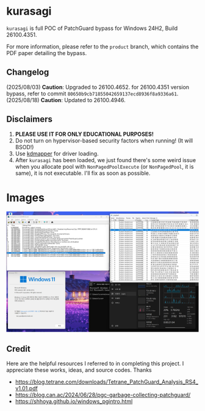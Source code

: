 # kurasagi

`kurasagi` is full POC of PatchGuard bypass for Windows 24H2, Build 26100.4351.

For more information, please refer to the `product` branch, which contains the PDF paper detailing the bypass.

## Changelog

(2025/08/03) **Caution**: Upgraded to 26100.4652. for 26100.4351 version bypass, refer to commit `80650b9cb71855042659137ecd8936f8a9336a61`.
(2025/08/18) **Caution**: Updated to 26100.4946.

## Disclaimers

1. **PLEASE USE IT FOR ONLY EDUCATIONAL PURPOSES!**
2. Do not turn on hypervisor-based security factors when running! (It will BSOD!)
3. Use [kdmapper](https://github.com/TheCruZ/kdmapper) for driver loading.
4. After `kurasagi` has been loaded, we just found there's some weird issue when you allocate pool with `NonPagedPoolExecute` (or `NonPagedPool`, it is same), it is not executable. I'll fix as soon as possible.

# Images

![proof](assets/proof.png)

## Credit
Here are the helpful resources I referred to in completing this project. I appreciate these works, ideas, and source codes. Thanks
+ https://blog.tetrane.com/downloads/Tetrane_PatchGuard_Analysis_RS4_v1.01.pdf
+ https://blog.can.ac/2024/06/28/pgc-garbage-collecting-patchguard/
+ https://shhoya.github.io/windows_pgintro.html

